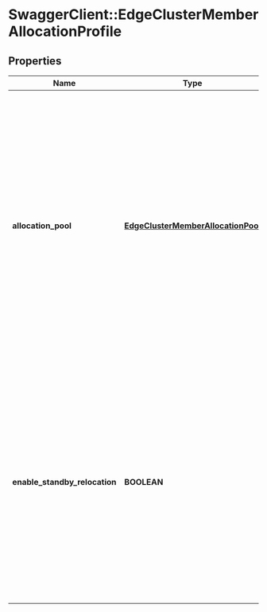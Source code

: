 # SwaggerClient::EdgeClusterMemberAllocationProfile

## Properties
Name | Type | Description | Notes
------------ | ------------- | ------------- | -------------
**allocation_pool** | [**EdgeClusterMemberAllocationPool**](EdgeClusterMemberAllocationPool.md) | Logical router allocation can be tracked for specific services and services may have their own hard limits and allocation sizes. For example load balancer pool should be specified if load balancer service will be attached to logical router.  | [optional] 
**enable_standby_relocation** | **BOOLEAN** | Flag to enable the auto-relocation of standby service router running on edge cluster and node associated with the logical router. Only manually placed service contexts for tier1 logical routers are considered for the relocation.  | [optional] [default to false]



